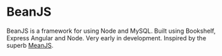 # BeanJS
BeanJS is a framework for using Node and MySQL. Built using Bookshelf, Express Angular and Node. 
Very early in development. Inspired by the superb [MeanJS](https://github.com/meanjs/mean).
